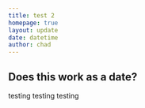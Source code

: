 ```yaml
---
title: test 2
homepage: true
layout: update
date: datetime
author: chad
---
```

## Does this work as a date?

testing testing testing
